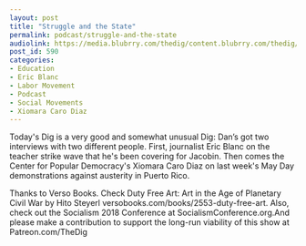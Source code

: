 ```yaml
---
layout: post
title: "Struggle and the State"
permalink: podcast/struggle-and-the-state
audiolink: https://media.blubrry.com/thedig/content.blubrry.com/thedig/The_Dig_-_EP_110_-_Blanc-Diaz.mp3
post_id: 590
categories: 
- Education
- Eric Blanc
- Labor Movement
- Podcast
- Social Movements
- Xiomara Caro Diaz
---
```


Today's Dig is a very good and somewhat unusual Dig: Dan’s got two interviews with two different people. First, journalist Eric Blanc on the teacher strike wave that he's been covering for Jacobin. Then comes the Center for Popular Democracy's Xiomara Caro Diaz on last week's May Day demonstrations against austerity in Puerto Rico.


Thanks to Verso Books. Check Duty Free Art: Art in the Age of Planetary Civil War by Hito Steyerl versobooks.com/books/2553-duty-free-art. Also, check out the Socialism 2018 Conference at SocialismConference.org.And please make a contribution to support the long-run viability of this show at Patreon.com/TheDig